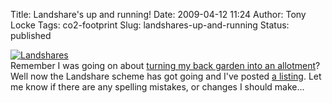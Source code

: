 Title: Landshare's up and running!
Date: 2009-04-12 11:24
Author: Tony Locke
Tags: co2-footprint
Slug: landshares-up-and-running
Status: published

[![Landshares](http://landshare.channel4.com/images/logo.png)](http://landshare.channel4.com/images/logo.png)  
Remember I was going on about
[turning my back garden into an allotment]({filename}id-like-to-see-my-back-garden-put-to.md)? Well now the Landshare scheme has got going and I've posted [a listing](http://landshare.channel4.com/listings/36705). Let me know if there are any spelling mistakes, or changes I should make...

